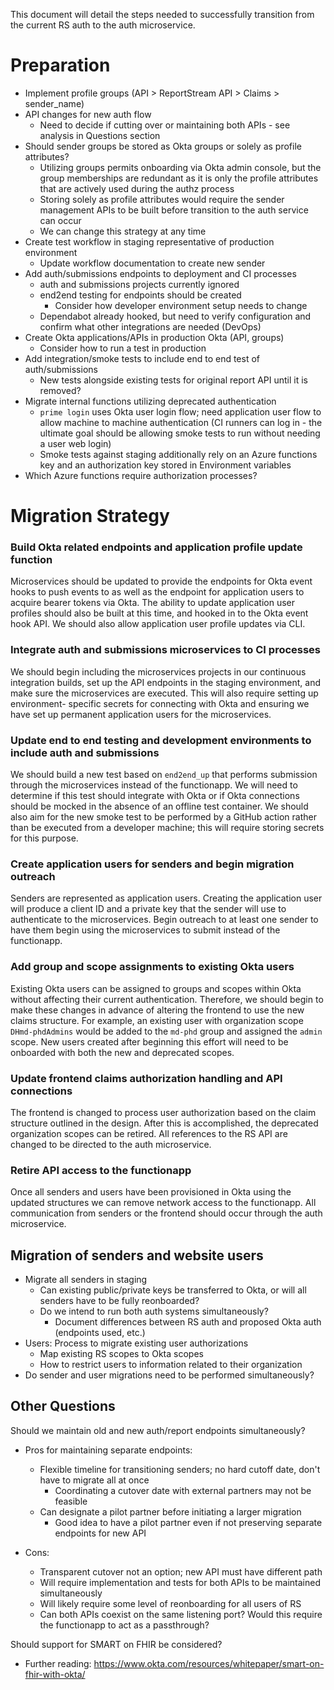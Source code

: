 This document will detail the steps needed to successfully transition from the current RS auth to the auth microservice.

# Preparation #

* Implement profile groups (API > ReportStream API > Claims > sender_name)
* API changes for new auth flow
  * Need to decide if cutting over or maintaining both APIs - see analysis in Questions section 
* Should sender groups be stored as Okta groups or solely as profile attributes? 
  * Utilizing groups permits onboarding via Okta admin console, but the group memberships are redundant as it is only
    the profile attributes that are actively used during the authz process
  * Storing solely as profile attributes would require the sender management APIs to be built before transition to the
    auth service can occur
  * We can change this strategy at any time
* Create test workflow in staging representative of production environment
  * Update workflow documentation to create new sender
* Add auth/submissions endpoints to deployment and CI processes
  * auth and submissions projects currently ignored
  * end2end testing for endpoints should be created
    * Consider how developer environment setup needs to change 
  * Dependabot already hooked, but need to verify configuration and confirm what other integrations are needed (DevOps)
* Create Okta applications/APIs in production Okta (API, groups)
  * Consider how to run a test in production 
* Add integration/smoke tests to include end to end test of auth/submissions
  * New tests alongside existing tests for original report API until it is removed?
* Migrate internal functions utilizing deprecated authentication
  * `prime login` uses Okta user login flow; need application user flow to allow machine to machine authentication (CI
    runners can log in - the ultimate goal should be allowing smoke tests to run without needing a user web login)
  * Smoke tests against staging additionally rely on an Azure functions key and an authorization key stored in
    Environment variables
* Which Azure functions require authorization processes?


# Migration Strategy #

### Build Okta related endpoints and application profile update function ###
Microservices should be updated to provide the endpoints for Okta event hooks to push events to as well as the endpoint
for application users to acquire bearer tokens via Okta. The ability to update application user profiles should also be
built at this time, and hooked in to the Okta event hook API. We should also allow application user profile updates via 
CLI.

### Integrate auth and submissions microservices to CI processes ###
We should begin including the microservices projects in our continuous integration builds, set up the API endpoints in
the staging environment, and make sure the microservices are executed. This will also require setting up environment-
specific secrets for connecting with Okta and ensuring we have set up permanent application users for the microservices.

### Update end to end testing and development environments to include auth and submissions ###
We should build a new test based on `end2end_up` that performs submission through the microservices instead of the
functionapp. We will need to determine if this test should integrate with Okta or if Okta connections should be mocked
in the absence of an offline test container. We should also aim for the new smoke test to be performed by a GitHub
action rather than be executed from a developer machine; this will require storing secrets for this purpose.

### Create application users for senders and begin migration outreach ###
Senders are represented as application users. Creating the application user will produce a client ID and a private key
that the sender will use to authenticate to the microservices. Begin outreach to at least one sender to have them begin
using the microservices to submit instead of the functionapp.

### Add group and scope assignments to existing Okta users ###
Existing Okta users can be assigned to groups and scopes within Okta without affecting their current authentication.
Therefore, we should begin to make these changes in advance of altering the frontend to use the new claims structure.
For example, an existing user with organization scope `DHmd-phdAdmins` would be added to the `md-phd` group and assigned
the `admin` scope. New users created after beginning this effort will need to be onboarded with both the new and 
deprecated scopes.

### Update frontend claims authorization handling and API connections ###
The frontend is changed to process user authorization based on the claim structure outlined in the design. After this is
accomplished, the deprecated organization scopes can be retired. All references to the RS API are changed to be directed
to the auth microservice. 

### Retire API access to the functionapp ###
Once all senders and users have been provisioned in Okta using the updated structures we can remove network access to
the functionapp. All communication from senders or the frontend should occur through the auth microservice.

## Migration of senders and website users ##
* Migrate all senders in staging
  * Can existing public/private keys be transferred to Okta, or will all senders have to be fully reonboarded?
  * Do we intend to run both auth systems simultaneously?
    * Document differences between RS auth and proposed Okta auth (endpoints used, etc.) 
* Users: Process to migrate existing user authorizations
    * Map existing RS scopes to Okta scopes
    * How to restrict users to information related to their organization
* Do sender and user migrations need to be performed simultaneously?

## Other Questions ##

Should we maintain old and new auth/report endpoints simultaneously?

* Pros for maintaining separate endpoints:
  * Flexible timeline for transitioning senders; no hard cutoff date, don't have to migrate all at once
    * Coordinating a cutover date with external partners may not be feasible
  * Can designate a pilot partner before initiating a larger migration
    * Good idea to have a pilot partner even if not preserving separate endpoints for new API 

* Cons:
  * Transparent cutover not an option; new API must have different path
  * Will require implementation and tests for both APIs to be maintained simultaneously
  * Will likely require some level of reonboarding for all users of RS
  * Can both APIs coexist on the same listening port? Would this require the functionapp to act as a passthrough?


Should support for SMART on FHIR be considered?
* Further reading: https://www.okta.com/resources/whitepaper/smart-on-fhir-with-okta/

